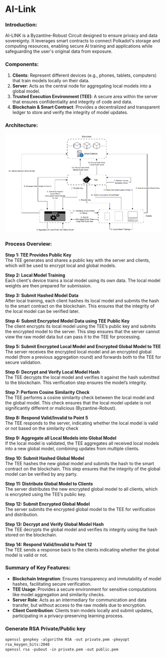 # AI-Link

### **Introduction:**
AI-LINK is a Byzantine-Robust Circuit designed to ensure privacy and data sovereignty. It leverages smart contracts to connect Polkadot's storage and computing resources, enabling secure AI training and applications while safeguarding the user's original data from exposure.

### **Components:**
1. **Clients**: Represent different devices (e.g., phones, tablets, computers) that train models locally on their data.
2. **Server**: Acts as the central node for aggregating local models into a global model.
3. **Trusted Execution Environment (TEE)**: A secure area within the server that ensures confidentiality and integrity of code and data.
4. **Blockchain & Smart Contract**: Provides a decentralized and transparent ledger to store and verify the integrity of model updates.

### **Architecture:**
![Architecture](AI-LINK_Architecture_Hackathon.png)

### **Process Overview:**
**Step 1: TEE Provides Public Key**  
   The TEE generates and shares a public key with the server and clients, which will be used to encrypt local and global models.

**Step 2: Local Model Training**  
   Each client's device trains a local model using its own data. The local model weights are then prepared for submission.

**Step 3: Submit Hashed Model Data**  
   After local training, each client hashes its local model and submits the hash to the smart contract on the blockchain. This ensures that the integrity of the local model can be verified later.

**Step 4: Submit Encrypted Model Data using TEE Public Key**  
   The client encrypts its local model using the TEE’s public key and submits the encrypted model to the server. This step ensures that the server cannot view the raw model data but can pass it to the TEE for processing.

**Step 5: Submit Encrypted Local Model and Encrypted Global Model to TEE**  
   The server receives the encrypted local model and an encrypted global model (from a previous aggregation round) and forwards both to the TEE for secure validation.

**Step 6: Decrypt and Verify Local Model Hash**  
   The TEE decrypts the local model and verifies it against the hash submitted to the blockchain. This verification step ensures the model’s integrity.

**Step 7: Perform Cosine Similarity Check**  
   The TEE performs a cosine similarity check between the local model and the global model. This check ensures that the local model update is not significantly different or malicious (Byzantine-Robust).

**Step 8: Respond Valid/Invalid to Point 5**  
   The TEE responds to the server, indicating whether the local model is valid or not based on the similarity check

**Step 9: Aggregate all Local Models into Global Model**  
   If the local model is validated, the TEE aggregates all received local models into a new global model, combining updates from multiple clients.

**Step 10: Submit Hashed Global Model**  
    The TEE hashes the new global model and submits the hash to the smart contract on the blockchain. This step ensures that the integrity of the global model can be verified by any party.

**Step 11: Distribute Global Model to Clients**  
    The server distributes the new encrypted global model to all clients, which is encrypted using the TEE’s public key.

**Step 12: Submit Encrypted Global Model**  
    The server submits the encrypted global model to the TEE for verification and distribution.

**Step 13: Decrypt and Verify Global Model Hash**  
    The TEE decrypts the global model and verifies its integrity using the hash stored on the blockchain.

**Step 14: Respond Valid/Invalid to Point 12**  
    The TEE sends a response back to the clients indicating whether the global model is valid or not.

### **Summary of Key Features:**
- **Blockchain Integration**: Ensures transparency and immutability of model hashes, facilitating secure verification.
- **TEE Usage**: Provides a secure environment for sensitive computations like model aggregation and similarity checks.
- **Server Role**: Acts as an intermediary for communication and data transfer, but without access to the raw models due to encryption.
- **Client Contribution**: Clients train models locally and submit updates, participating in a privacy-preserving learning process.

### Generate RSA Private/Public key
```
openssl genpkey -algorithm RSA -out private.pem -pkeyopt rsa_keygen_bits:2048 
openssl rsa -pubout -in private.pem -out public.pem
```